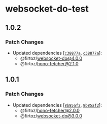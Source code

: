 # websocket-do-test

## 1.0.2

### Patch Changes

- Updated dependencies [[`c38877a`](https://github.com/firtoz/fullstack-toolkit/commit/c38877a21b3879eb41ae457aac35ea9d5eac6db7), [`c38877a`](https://github.com/firtoz/fullstack-toolkit/commit/c38877a21b3879eb41ae457aac35ea9d5eac6db7)]:
  - @firtoz/websocket-do@4.0.0
  - @firtoz/hono-fetcher@2.1.0

## 1.0.1

### Patch Changes

- Updated dependencies [[`8b85af2`](https://github.com/firtoz/fullstack-toolkit/commit/8b85af2940ae002fb376885bedfbfb341950b29c), [`8b85af2`](https://github.com/firtoz/fullstack-toolkit/commit/8b85af2940ae002fb376885bedfbfb341950b29c)]:
  - @firtoz/hono-fetcher@2.0.0
  - @firtoz/websocket-do@3.0.0
